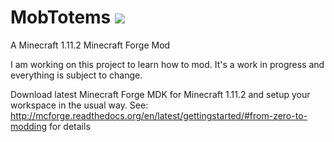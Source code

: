MobTotems [![](http://cf.way2muchnoise.eu/full_MobTotems_downloads.svg)](https://minecraft.curseforge.com/projects/MobTotems)
=========
A Minecraft 1.11.2 Minecraft Forge Mod

I am working on this project to learn how to mod. It's a work in progress and everything is subject to change.

Download latest Minecraft Forge MDK for Minecraft 1.11.2 and setup your workspace in the usual way.
See: http://mcforge.readthedocs.org/en/latest/gettingstarted/#from-zero-to-modding for details
